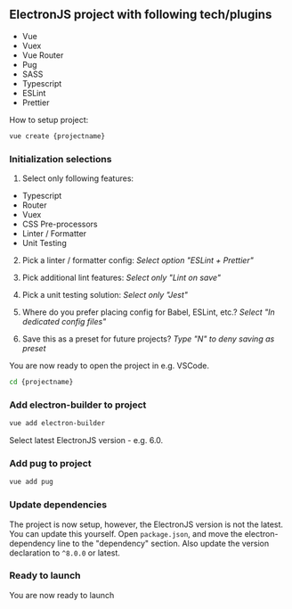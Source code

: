 ## ElectronJS project with following tech/plugins
 - Vue
 - Vuex
 - Vue Router
 - Pug
 - SASS
 - Typescript
 - ESLint
 - Prettier
 
 How to setup project:
 ```sh
 vue create {projectname}
 ```
### Initialization selections
1) Select only following features: 
 - Typescript
 - Router
 - Vuex
 - CSS Pre-processors
 - Linter / Formatter
 - Unit Testing
 
2) Pick a linter / formatter config: *Select option "ESLint + Prettier"*


3) Pick additional lint features: *Select only "Lint on save"*


4) Pick a unit testing solution: *Select only "Jest"*

5) Where do you prefer placing config for Babel, ESLint, etc.? *Select "In dedicated config files"*

6) Save this as a preset for future projects? *Type "N" to deny saving as preset*


You are now ready to open the project in e.g. VSCode.
```sh
cd {projectname}
```

### Add electron-builder to project
```sh
vue add electron-builder
```
Select latest ElectronJS version - e.g. 6.0.

### Add pug to project
```sh
vue add pug
```

### Update dependencies
The project is now setup, however, the ElectronJS version is not the latest. You can update this yourself.
Open `package.json`, and move the electron-dependency line to the "dependency" section. Also update the version declaration to `^8.0.0` or latest.

### Ready to launch
You are now ready to launch
